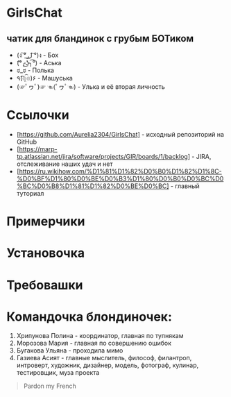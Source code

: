 # GirlsChat
## чатик для бландинок с грубым БОТиком

* (ง ͠° ͟ل͜ ͡°)ง - Бох 
* (͡°╭͜ʖ╮͡°) - Аська
* ಠ_ಠ - Полька
* ٩(͡๏̯͡๏)۶ - Машуська
* (☞ﾟヮﾟ)☞ ☜(ﾟヮﾟ☜) - Улька и её вторая личность

# Ссылочки
* [https://github.com/Aurelia2304/GirlsChat] - исходный репозиторий на GitHub
* [https://marp-tp.atlassian.net/jira/software/projects/GIR/boards/1/backlog] - JIRA, отслеживание наших удач и нет
* [https://ru.wikihow.com/%D1%81%D1%82%D0%B0%D1%82%D1%8C-%D0%BF%D1%80%D0%BE%D0%B3%D1%80%D0%B0%D0%BC%D0%BC%D0%B8%D1%81%D1%82%D0%BE%D0%BC] - главный туториал

# Примерчики

# Установочка

# Требовашки

# Командочка блондиночек:
1. Хрипунова Полина - координатор, главная по тупнякам
2. Морозова Мария - главная по совершению ошибок
3. Бугакова Ульяна - проходила мимо
4. Газиева Асият - главные мыслитель, философ, филантроп, интроверт, художник, дизайнер, модель, фотограф, кулинар, тестировщик, муза проекта

> Pardon my French

